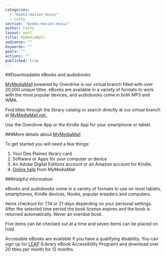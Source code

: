 ```yaml
---
categories: 
  - "books-movies-music"
  - cathy
section: "books-movies-music"
author: Cathy
layout: post
title: MyMediaMall
audience: ""
keywords: ""
goals: ""
actions: ""
published: true
---
```


##Downloadable eBooks and audiobooks

[MyMediaMall](mymediamall.net) powered by Overdrive is our virtual branch filled with over 20,000 unique titles. eBooks are available in a variety of formats to work with the most popular devices, and audiobooks come in both MP3 and WMA. 

Find titles through the library catalog or search directly at our virtual branch at 
[MyMediaMall.net.](mymediamall.net)

Use the Overdrive App or the Kindle App for your smartphone or tablet. 

###More details about [MyMediaMall](mymediamall.net)

To get started you will need a few things:
1. Your Des Plaines library card
2. Software or Apps for your computer or device
3. An Adobe Digital Editions account or an Amazon account for Kindle.
4. [Online help](http://www.mymediamall.net/48A44D88-C682-4A02-A149-8C095021A6D6/10/50/en/Help.htm) from MyMediaMall

###Helpful information

eBooks and audiobooks come in a variety of formats to use on most tablets, smartphones, Kindle devices, Nooks, popular ereaders and computers. 

Items checkout for 7,14 or 21 days depending on your personal settings. After the selected time period the book license expires and the book is returned automatically. Never an overdue book.

Five items can be checked out at a time and seven items can be placed on hold.

Accessible eBooks are available if you have a qualifying disability. You can sign up for [LEAP](http://www.mymediamall.net/48A44D88-C682-4A02-A149-8C095021A6D6/10/50/en/LEAPinfo.htm) (Library eBook Accessibility Program) and download over 20 titles per month for 12 months. 





